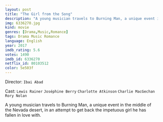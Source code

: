 ```yaml
---
layout: post
title: "The Girl from the Song"
description: "A young musician travels to Burning Man, a unique event in the middle of the Nevada desert, in an attempt to get back the impetuous girl he has fallen in love with..."
img: 6336270.jpg
kind: movie
genres: [Drama,Music,Romance]
tags: Drama Music Romance 
language: English
year: 2017
imdb_rating: 5.6
votes: 1490
imdb_id: 6336270
netflix_id: 80103512
color: 5e503f
---
```

Director: `Ibai Abad`  

Cast: `Lewis Rainer` `Joséphine Berry` `Charlotte Atkinson` `Charlie MacGechan` `Rory Nolan` 

A young musician travels to Burning Man, a unique event in the middle of the Nevada desert, in an attempt to get back the impetuous girl he has fallen in love with.